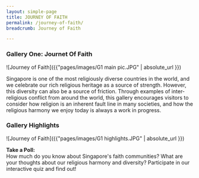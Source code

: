 ```yaml
---
layout: simple-page
title: JOURNEY OF FAITH
permalink: /journey-of-faith/
breadcrumb: Journey of Faith

---
```


### **Gallery One: Journet Of Faith**
![Journey of Faith]({{"pages/images/G1 main pic.JPG" | absolute_url }})

Singapore is one of the most religiously diverse countries in the world, and we celebrate our rich religious heritage as a source of strength. However, this diversity can also be a source of friction. Through examples of inter-religious conflict from around the world, this gallery encourages visitors to consider how religion is an inherent fault line in many societies, and how the religious harmony we enjoy today is always a work in progress.

### **Gallery Highlights**
![Journey of Faith]({{"pages/images/G1 highlights.JPG" | absolute_url }})

**Take a Poll:** <br/>
How much do you know about Singapore's faith communities? What are your thoughts about our religious harmony and diversity? Participate in our interactive quiz and find out!
